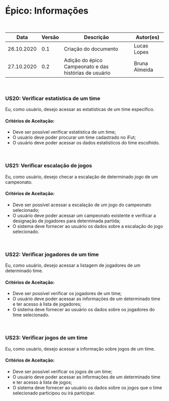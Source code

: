 # Épico: Informações
<br>
<table class="table table-striped border">
    <thead>
        <th>Data</th> 
        <th>Versão </th> 
        <th>Descrição</th> 
        <th>Autor(es)</th>
    </thead>
    <tbody>
        <tr>
            <td> 26.10.2020 </td>
            <td>  0.1   </td>
            <td> Criação do documento</td>
            <td> Lucas Lopes </td>
        </tr>
        <tr>
            <td> 27.10.2020 </td>
            <td>  0.2   </td>
            <td> Adição do épico Campeonato e das histórias de usuário</td>
            <td> Bruna Almeida </td>
        </tr>
    </tbody>
</table>
<br>

### US20: Verificar estatística de um time
Eu, como usuário, desejo acessar as estatísticas de um time específico.

#### Critérios de Aceitação:
- Deve ser possível verificar estatística de um time;
- O usuário deve poder procurar um time cadastrado no iFut;
- O usuário deve poder acessar os dados estatísticos do time escolhido.
<br>

### US21: Verificar escalação de jogos
Eu, como usuário, desejo checar a escalação de determinado jogo de um campeonato.

#### Critérios de Aceitação:
- Deve ser possível acessar a escalação de um jogo do campeonato selecionado;
- O usuário deve poder acessar um campeonato existente e verificar a designação de jogadores para determinada partida;
- O sistema deve fornecer ao usuário os dados sobre a escalação do jogo selecionado.
<br>

### US22: Verificar jogadores de um time
Eu, como usuário, desejo acessar a listagem de jogadores de um determinado time.

#### Critérios de Aceitação:
- Deve ser possível verificar os jogadores de um time;
- O usuário deve poder acessar as informações de um determinado time e ter acesso à lista de jogadores;
- O sistema deve fornecer ao usuário os dados sobre os jogadores do time selecionado.
<br>

### US23: Verificar jogos de um time
Eu, como usuário, desejo acessar a informação sobre jogos de um time.

#### Critérios de Aceitação:
- Deve ser possível verificar os jogos de um time;
- O usuário deve poder acessar as informações de um determinado time e ter acesso à lista de jogos;
- O sistema deve fornecer ao usuário os dados sobre os jogos que o time selecionado participou ou irá participar.
<br>